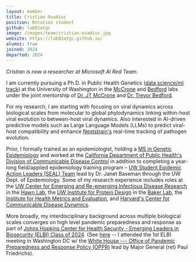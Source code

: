 ```yaml
---
layout: member
title: Cristian Ovadiuc
position: Rotation student
github: lab01atgc
image: /images/team/cristian-ovadiuc.jpg
website: https://lab01atgc.github.io/
alumni: true
joined: 2024
departed: 2024
---
```


_Cristian is now a researcher at Microsoft AI Red Team._

I am currently pursuing a Ph.D. in Public Health Genetics ([data science/ml track](https://escience.washington.edu/data-science-learning/data-science-at-uw/grad-students/grad-options/)) at the University of Washington in the [McCrone](https://mccronelab.github.io/) and [Bedford](https://bedford.io/) labs under the joint mentorship of [Dr. JT McCrone](https://www.fredhutch.org/en/faculty-lab-directory/mccrone-john.html) and [Dr. Trevor Bedford](https://www.fredhutch.org/en/faculty-lab-directory/bedford-trevor.html).

For my research, I am starting with focusing on viral dynamics across biological scales from molecular to global phylodynamics linking within-host viral evolution to between-host viral dynamics. Also interested in AI-driven predictive models such as Large Language Models (LLMs) to predict viral-host compatibility and enhance [Nextstrain's](https://nextstrain.org/) real-time tracking of pathogen evolution.

Prior, I formally trained as an epidemiologist, holding a [MS in Genetic Epidemiology](https://iphg.biostat.washington.edu/programs/ms) and worked at the [California Department of Public Health's Division of Communicable Disease Control](https://www.cdph.ca.gov/Programs/CID/DCDC/Pages/DCDC.aspx) in addition to completing a year-long field/applied epidemiology training program – [UW Student Epidemic Action Leaders (SEAL) Team](https://epi.washington.edu/students/student-epidemic-action-leaders-seal-team/)  lead by Dr. Janet Baseman through the UW Dept. of Epidemiology. Some of my research experience includes roles at the [UW Center for Emerging and Re-emerging Infectious Disease Research](https://cerid.uw.edu/) in the [Hawn Lab](https://cerid.uw.edu/people/thomas-hawn), the [UW Institute for Protein Design](https://www.ipd.uw.edu/) in the [Baker Lab](https://www.bakerlab.org/), the [Institute for Health Metrics and Evaluation](https://www.healthdata.org/), and [Harvard's Center for Communicable Disease Dynamics](https://ccdd.hsph.harvard.edu/).

More broadly, my interdisciplinary background across multiple biological scales converges on high level pandemic preparedness and response as part of [Johns Hopkins Center for Health Security - Emerging Leaders in Biosecurity (ELBI) Class of 2024](https://centerforhealthsecurity.org/education-training/emerging-leaders-in-biosecurity-fellowship). (See [here](https://www.linkedin.com/posts/jhcenterforhealthsecurity_activity-7171303534032736256-WXhZ) -- I attended the 1st ELBI meeting in Washington DC w/ the [White House --- Office of Pandemic Preparedness and Response Policy (OPPR)](https://www.whitehouse.gov/oppr/) lead by Major General (ret) Paul Friedrichs).
